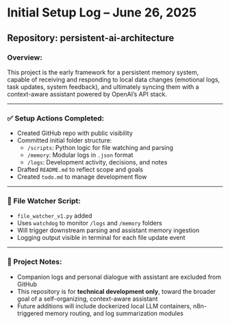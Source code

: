 # Initial Setup Log – June 26, 2025

## Repository: persistent-ai-architecture

### Overview:
This project is the early framework for a persistent memory system, capable of receiving and responding to local data changes (emotional logs, task updates, system feedback), and ultimately syncing them with a context-aware assistant powered by OpenAI’s API stack.

---

### ✅ Setup Actions Completed:
- Created GitHub repo with public visibility
- Committed initial folder structure:
  - `/scripts`: Python logic for file watching and parsing
  - `/memory`: Modular logs in `.json` format
  - `/logs`: Development activity, decisions, and notes
- Drafted `README.md` to reflect scope and goals
- Created `todo.md` to manage development flow

---

### 🔧 File Watcher Script:
- `file_watcher_v1.py` added
- Uses `watchdog` to monitor `/logs` and `/memory` folders
- Will trigger downstream parsing and assistant memory ingestion
- Logging output visible in terminal for each file update event

---

### 🧠 Project Notes:
- Companion logs and personal dialogue with assistant are excluded from GitHub
- This repository is for **technical development only**, toward the broader goal of a self-organizing, context-aware assistant
- Future additions will include dockerized local LLM containers, n8n-triggered memory routing, and log summarization modules
